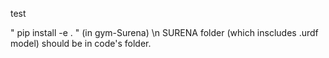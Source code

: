 test


" pip install -e . " (in gym-Surena) \n
SURENA folder (which inscludes .urdf model) should be in code's folder.


